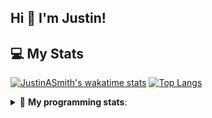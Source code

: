 ## Hi 👋 I'm Justin!

## 💻 My Stats

[![JustinASmith's wakatime stats](https://github-readme-stats.vercel.app/api/wakatime?username=JustinASmith)](https://github.com/JustinASmith/JustinASmith)
[![Top Langs](https://github-readme-stats.vercel.app/api/top-langs/?username=JustinASmith&layout=compact)](https://github.com/JustinASmith/JustinASmith)

<details> 
 <summary>🤖 <b>My programming stats</b>: </summary>
<br>
  
<!--START_SECTION:waka-->
**I'm an Early 🐤** 

```text
🌞 Morning    68 commits     █████░░░░░░░░░░░░░░░░░░░░   23.29% 
🌆 Daytime    87 commits     ███████░░░░░░░░░░░░░░░░░░   29.79% 
🌃 Evening    124 commits    ██████████░░░░░░░░░░░░░░░   42.47% 
🌙 Night      13 commits     █░░░░░░░░░░░░░░░░░░░░░░░░   4.45%

```
📅 **I'm Most Productive on Sunday** 

```text
Monday       38 commits     ███░░░░░░░░░░░░░░░░░░░░░░   13.01% 
Tuesday      28 commits     ██░░░░░░░░░░░░░░░░░░░░░░░   9.59% 
Wednesday    26 commits     ██░░░░░░░░░░░░░░░░░░░░░░░   8.9% 
Thursday     55 commits     ████░░░░░░░░░░░░░░░░░░░░░   18.84% 
Friday       21 commits     █░░░░░░░░░░░░░░░░░░░░░░░░   7.19% 
Saturday     32 commits     ██░░░░░░░░░░░░░░░░░░░░░░░   10.96% 
Sunday       92 commits     ████████░░░░░░░░░░░░░░░░░   31.51%

```


📊 **This Week I Spent My Time On** 

```text
💬 Programming Languages: 
Dart                     4 hrs 13 mins       ███████░░░░░░░░░░░░░░░░░░   28.73% 
Java                     3 hrs 59 mins       ██████░░░░░░░░░░░░░░░░░░░   27.19% 
PHP                      2 hrs 43 mins       ████░░░░░░░░░░░░░░░░░░░░░   18.53% 
TypeScript               59 mins             █░░░░░░░░░░░░░░░░░░░░░░░░   6.72% 
HTML                     49 mins             █░░░░░░░░░░░░░░░░░░░░░░░░   5.67%

```

**I Mostly Code in JavaScript** 

```text
JavaScript               6 repos             ████████░░░░░░░░░░░░░░░░░   35.29% 
Java                     3 repos             ████░░░░░░░░░░░░░░░░░░░░░   17.65% 
C++                      2 repos             ███░░░░░░░░░░░░░░░░░░░░░░   11.76% 
C                        2 repos             ███░░░░░░░░░░░░░░░░░░░░░░   11.76% 
TypeScript               2 repos             ███░░░░░░░░░░░░░░░░░░░░░░   11.76%

```



<!--END_SECTION:waka-->
<details> 
